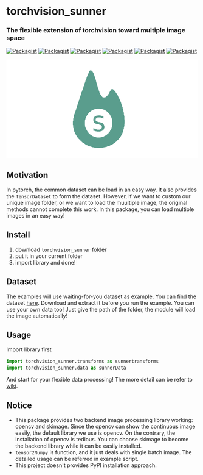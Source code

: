 # torchvision_sunner
### The flexible extension of torchvision toward multiple image space

[![Packagist](https://img.shields.io/badge/Version-18.4.4-yellow.svg)]()
[![Packagist](https://img.shields.io/badge/Pytorch-0.3.0-red.svg)]()
[![Packagist](https://img.shields.io/badge/Torchvision-0.2.0-red.svg)]()
[![Packagist](https://img.shields.io/badge/Python-3.5.2-blue.svg)]()
[![Packagist](https://img.shields.io/badge/OpenCV-3.1.0-brightgreen.svg)]()
[![Packagist](https://img.shields.io/badge/skImage-0.13.1-green.svg)]()

![](https://github.com/SunnerLi/Torchvision_sunner/blob/master/logo.png)

Motivation
---
In pytorch, the common dataset can be load in an easy way. It also provides the `TensorDataset` to form the dataset. However, if we want to custom our unique image folder, or we want to load the muultiple image, the original methods cannot complete this work. In this package, you can load multiple images in an easy way!    

Install
---
1. download `torchvision_sunner` folder
2. put it in your current folder
3. import library and done!

Dataset
---
The examples will use waiting-for-you dataset as example. You can find the dataset [here](https://www.dropbox.com/s/cbuwbrehgglebhp/waiting_for_you_dataset.zip?dl=0). Download and extract it before you run the example. You can use your own data too! Just give the path of the folder, the module will load the image automatically!         


Usage
---
Import library first
```python
import torchvision_sunner.transforms as sunnertransforms
import torchvision_sunner.data as sunnerData
```
And start for your flexible data processing! The more detail can be refer to [wiki](https://github.com/SunnerLi/Torchvision_sunner/wiki).     

Notice
---
* This package provides two backend image processing library working: opencv and skimage. Since the opencv can show the continuous image easily, the default library we use is opencv. On the contrary, the installation of opencv is tedious. You can choose skimage to become the backend library while it can be easily installed. 
* `tensor2Numpy` is function, and it just deals with single batch image. The detailed usage can be referred in example script.    
*  This project doesn't provides PyPI installation approach.    
